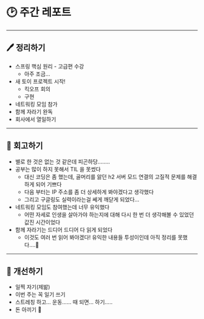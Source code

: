 # 🕑 주간 레포트

---

## 🖊 정리하기

- 스프링 핵심 원리 - 고급편 수강
  - 아주 조금…
- 새 토이 프로젝트 시작!
  - 킥오프 회의
  - 구현
- 네트워킹 모임 참가
- 함께 자라기 완독
- 회사에서 열일하기

---

## 💭 회고하기

- 별로 한 것은 없는 것 같은데 피곤하당……..
- 공부는 많이 하지 못해서 TIL 을 못썼다
  - 대신 코딩은 좀 했는데, 골머리를 앓던 h2 서버 모드 연결의 고질적 문제를 해결하게 되어 기쁘다
  - 다음 부터는 IP 주소를 좀 더 상세하게 봐야겠다고 생각했다
  - 그리고 구글링도 실력이라는걸 쎄게 깨닫게 되었다…
- 네트워킹 모임도 참여했는데 너무 유익했다
  - 어떤 자세로 인생을 살아가야 하는지에 대해 다시 한 번 더 생각해볼 수 있었던 값진 시간이었다
- 함께 자라기는 드디어 드디어 다 읽게 되었다
  - 이것도 여러 번 읽어 봐야겠다! 유익한 내용들 투성이인데 아직 정리를 못했다….🥲

---

## 🥊 개선하기

- 일찍 자기(제밞)
- 이번 주는 꼭 일기 쓰기
- 스트레칭 하고… 운동…… 때 되면… 하기…..
- 돈 아끼기 💸
